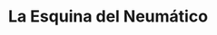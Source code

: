---
title: "La Esquina del Neumático"
url: /ciudad-autonoma-de-buenos-aires/la-esquina-del-neumatico/
shop: neumáticos
---